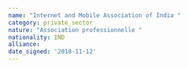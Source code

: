 ```yaml
---
name: "Internet and Mobile Association of India "
category: private_sector
nature: "Association professionnelle "
nationality: IND
alliance: 
date_signed: '2018-11-12'
---
```

    